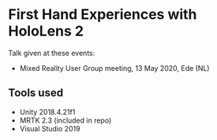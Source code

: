 # First Hand Experiences with HoloLens 2

Talk given at these events:
  * Mixed Reality User Group meeting, 13 May 2020, Ede (NL)

## Tools used
  * Unity 2018.4.21f1
  * MRTK 2.3 (included in repo)
  * Visual Studio 2019
